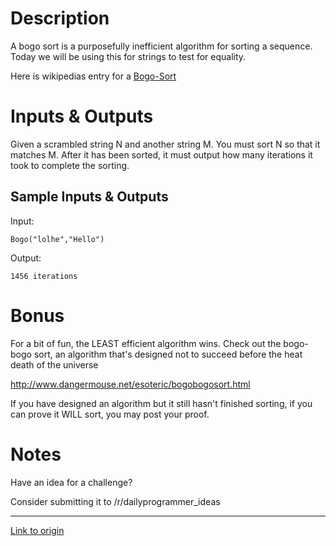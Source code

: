 # Description

A bogo sort is a purposefully inefficient algorithm for sorting a sequence. Today we will be using this for strings to test for equality.

Here is wikipedias entry for a [Bogo-Sort](http://en.wikipedia.org/wiki/Bogo-sort)

# Inputs & Outputs

Given a scrambled string N and another string M. You must sort N so that it matches M. After it has been sorted, it must output how many iterations  it took to complete the sorting.

## Sample Inputs & Outputs

Input:

    Bogo("lolhe","Hello")

Output:

    1456 iterations

# Bonus

For a bit of fun, the LEAST efficient algorithm wins. Check out the bogo-bogo sort, an algorithm that's designed not to succeed before the heat death of the universe

http://www.dangermouse.net/esoteric/bogobogosort.html


If you have designed an algorithm but it still hasn't finished sorting, if you can prove it WILL sort, you may post your proof.

# Notes

Have an idea for a challenge? 

Consider submitting it to /r/dailyprogrammer_ideas

---

[Link to origin](https://www.reddit.com/r/dailyprogrammer/2d8yk5)